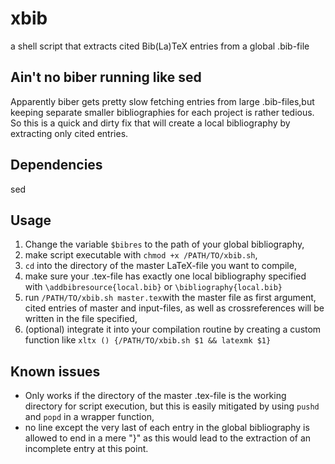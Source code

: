 # xbib
a shell script that extracts cited Bib(La)TeX entries from a global .bib-file

## Ain't no biber running like sed
Apparently biber gets pretty slow fetching entries from large .bib-files,but keeping separate smaller bibliographies for each project is rather tedious.
So this is a quick and dirty fix that will create a local bibliography by extracting only cited entries.

## Dependencies
sed

## Usage
1. Change the variable `$bibres` to the path of your global bibliography,
2. make script executable with `chmod +x /PATH/TO/xbib.sh`,
3. `cd` into the directory of the master LaTeX-file you want to compile,
4. make sure your .tex-file has exactly one local bibliography specified with `\addbibresource{local.bib}` or `\bibliography{local.bib}`
5. run `/PATH/TO/xbib.sh master.tex`with the master file as first argument, cited entries of master and input-files, 
as well as crossreferences will be written in the file specified,
6. (optional) integrate it into your compilation routine by creating a custom function like 
`xltx () {/PATH/TO/xbib.sh $1 && latexmk $1}`

## Known issues
* Only works if the directory of the master .tex-file is the working directory for script execution, 
but this is easily mitigated by using `pushd` and `popd` in a wrapper function,
* no line except the very last of each entry in the global bibliography is allowed to end in a mere "}" 
as this would lead to the extraction of an incomplete entry at this point.
